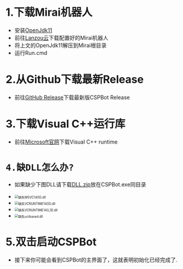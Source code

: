 # 1.下载Mirai机器人
- 安装[OpenJdk11](https://1drv.ms/u/s!Amxr3REUqLcYhVY93l8_znZHcywx?e=QRK7v1)
- 前往[Lanzou云](https://huohuas001.lanzouv.com/iv7yX01zs4fe)下载配置好的Mirai机器人
- 将上文的OpenJdk11解压到Mirai根目录
- 运行Run.cmd

# 2.从Github下载最新Release
- 前往[GitHub Release](https://github.com/HuoHuas001/CSPBot/releases/)下载最新版CSPBot Release

# 3.下载Visual C++运行库
- 前往[Microsoft官网](https://docs.microsoft.com/zh-cn/cpp/windows/latest-supported-vc-redist?view=msvc-170)下载Visual C++ runtime

# `4.缺DLL怎么办?`
- 如果缺少下图DLL请下载[DLL.zip](https://huohuas001.lanzouv.com/ieqoZ01rge1a)放在CSPBot.exe同目录

- <img src="./zh-cn/使用方法/项目介绍/1.JPG" alt="缺失MSVC140D.dll" style="zoom:60%"/>

- <img src="./zh-cn/使用方法/项目介绍/2.JPG" alt="缺失VCRUNTIME140D.dll" style="zoom:60%"/>

- <img src="./zh-cn/使用方法/项目介绍/3.JPG" alt="缺失VCRUNTIME140_1D.dll" style="zoom:60%"/>

- <img src="./zh-cn/使用方法/项目介绍/4.JPG" alt="缺失uctbased.dll" style="zoom:60%"/>

# 5.双击启动CSPBot
- 接下来你可能会看到CSPBot的主界面了，这就表明初始化已经完成了.

